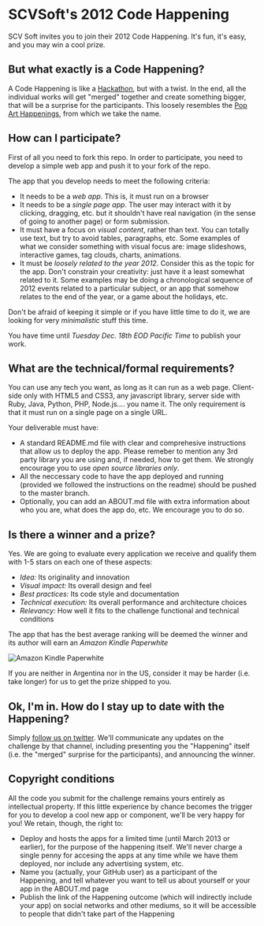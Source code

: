 SCVSoft's 2012 Code Happening
=============================

SCV Soft invites you to join their 2012 Code Happening. It's fun, it's easy, and you may win a cool prize.

## But what exactly is a Code Happening?

A Code Happening is like a [Hackathon](https://en.wikipedia.org/wiki/Hackathon), but with a twist. In the end, all the individual works will get "merged" together and create something bigger, that will be a surprise for the participants. This loosely resembles the [Pop Art Happenings](https://en.wikipedia.org/wiki/Happening), from which we take the name.

## How can I participate?

First of all you need to fork this repo. In order to participate, you need to develop a simple web app and push it to your fork of the repo.

The app that you develop needs to meet the following criteria:

- It needs to be a *web app*. This is, it must run on a browser
- It needs to be a *single page app*. The user may interact with it by clicking, dragging, etc. but it shouldn't have real navigation (in the sense of going to another page) or form submission.
- It must have a focus on *visual content*, rather than text. You can totally use text, but try to avoid tables, paragraphs, etc. Some examples of what we consider something with visual focus are: image slideshows, interactive games, tag clouds, charts, animations.
- It must be *loosely related to the year 2012*. Consider this as the topic for the app. Don't constrain your creativity: just have it a least somewhat related to it. Some examples may be doing a chronological sequence of 2012 events related to a particular subject, or an app that somehow relates to the end of the year, or a game about the holidays, etc.

Don't be afraid of keeping it simple or if you have little time to do it, we are looking for very *minimalistic* stuff this time.

You have time until *Tuesday Dec. 18th EOD Pacific Time* to publish your work.

## What are the technical/formal requirements?

You can use any tech you want, as long as it can run as a web page. Client-side only with HTML5 and CSS3, any javascript library, server side with Ruby, Java, Python, PHP, Node.js.... you name it. The only requirement is that it must run on a single page on a single URL.

Your deliverable must have:

- A standard README.md file with clear and comprehesive instructions that allow us to deploy the app. Please remeber to mention any 3rd party library you are using and, if needed, how to get them. We strongly encourage you to use *open source libraries only*.
- All the neccessary code to have the app deployed and running (provided we followed the instructions on the readme) should be pushed to the master branch.
- Optionally, you can add an ABOUT.md file with extra information about who you are, what does the app do, etc. We encourage you to do so.

## Is there a winner and a prize?

Yes. We are going to evaluate every application we receive and qualify them with 1-5 stars on each one of these aspects:

- *Idea:* Its originality and innovation
- *Visual impact:* Its overall design and feel
- *Best practices:* Its code style and documentation
- *Technical execution:* Its overall performance and architecture choices
- *Relevancy:* How well it fits to the challenge functional and technical conditions


The app that has the best average ranking will be deemed the winner and its author will earn an *Amazon Kindle Paperwhite*

![Amazon Kindle Paperwhite](http://g-ecx.images-amazon.com/images/G/01/kindle/dp/2012/KC/KC-slate-01-lg-hol._V401028090_.jpg)

If you are neither in Argentina nor in the US, consider it may be harder (i.e. take longer) for us to get the prize shipped to you.

## Ok, I'm in. How do I stay up to date with the Happening?

Simply [follow us on twitter](https://twitter.com/scvsoft). We'll communicate any updates on the challenge by that channel, including presenting you the "Happening" itself (i.e. the "merged" surprise for the participants), and announcing the winner.

## Copyright conditions

All the code you submit for the challenge remains yours entirely as intellectual property. If this little experience by chance becomes the trigger for you to develop a cool new app or component, we'll be very happy for you! We retain, though, the right to:

- Deploy and hosts the apps for a limited time (until March 2013 or earlier), for the purpose of the happening itself. We'll never charge a single penny for accesing the apps at any time while we have them deployed, nor include any advertising system, etc.
- Name you (actually, your GitHub user) as a participant of the Happening, and tell whatever you want to tell us about yourself or your app in the ABOUT.md page
- Publish the link of the Happening outcome (which will indirectly include your app) on social networks and other mediums, so it will be accessible to people that didn't take part of the Happening

 
